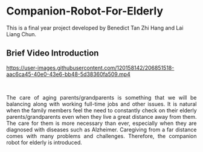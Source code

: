 # Companion-Robot-For-Elderly
This is a final year project developed by Benedict Tan Zhi Hang and Lai Liang Chun.

<h2>Brief Video Introduction</h2>


https://user-images.githubusercontent.com/120158142/206851518-aac6ca45-40e0-43e6-bb48-5d38360fa509.mp4



<br/>
<p align="justify"> The care of aging parents/grandparents is something that we will be balancing along with working full-time jobs and other issues. It is natural when the family members feel the need to constantly check on their elderly parents/grandparents even when they live a great distance away from them. The care for them is more necessary than ever, especially when they are diagnosed with diseases such as Alzheimer. Caregiving from a far distance comes with many problems and challenges. Therefore, the companion robot for elderly is introduced.  </p>

